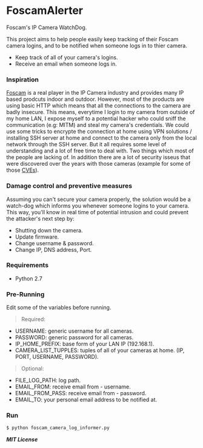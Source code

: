 # FoscamAlerter
Foscam's IP Camera WatchDog.

This project aims to help people easily keep tracking of their Foscam camera logins, and to be notified when someone logs in to thier camera. 

  - Keep track of all of your camera's logins.
  - Receive an email when someone logs in.

### Inspiration
[Foscam][df1] is a real player in the IP Camera industry and provides many IP based prodcuts indoor and outdoor. However, most of the products are using basic HTTP which means that all the connections to the camera are badly insecure. 
This means, everytime I login to my camera from outside of my home LAN, I expose myself to a potential hacker who could sniff the communication (e.g: MITM) and steal my camera's credentials. We could use some tricks to encrypte the connection at home using VPN solutions / installing SSH server at home and connect to the camera only from the local network through the SSH server. But it all requires some level of understanding and a lot of free time to deal with. Two things which most of the people are lacking of.
In addition there are a lot of security isseus that were discovered over the years with those cameras (example for some of those [CVEs][df2]).

### Damage control and preventive measures
Assuming you can't secure your camera properly, the solution would be a watch-dog which informs you whenever someone logins to your camera. This way, you'll know in real time of potential intrusion and could prevent the attacker's next step by:
 - Shutting down the camera.
 - Update firmware.
 - Change username & password.
 - Change IP, DNS address, Port.

### Requirements
- Python 2.7
    
### Pre-Running
Edit some of the variables before running.

>Required:
- USERNAME: generic username for all cameras.
- PASSWORD: generic password for all cameras.
- IP_HOME_PREFIX: base form of your LAN IP (192.168.1).
- CAMERA_LIST_TUPPLES: tuples of all of your cameras at home. (IP, PORT, USERNAME, PASSWORD).

>Optional:
- FILE_LOG_PATH: log path.
- EMAIL_FROM: receive email from - username.
- EMAIL_FROM_PASS: receive email from - password.
- EMAIL_TO: your personal email address to be notified at.


### Run

```sh
$ python foscam_camera_log_informer.py
```


***MIT License***


 [df1]: <http://foscam.us/>
 [df2]: <https://www.cvedetails.com/vulnerability-list/vendor_id-12538/Foscam.html>
